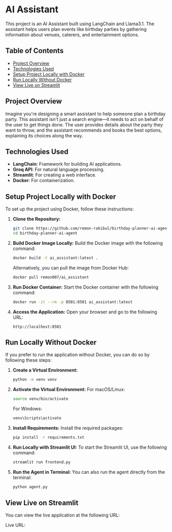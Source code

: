 # AI Assistant

This project is an AI Assistant built using LangChain and Llama3.1. The assistant helps users plan events like birthday parties by gathering information about venues, caterers, and entertainment options.

## Table of Contents

- [Project Overview](#project-overview)
- [Technologies Used](#technologies-used)
- [Setup Project Locally with Docker](#setup-project-locally-with-docker)
- [Run Locally Without Docker](#run-locally-without-docker)
- [View Live on Streamlit](#view-live-on-streamlit)

## Project Overview

Imagine you're designing a smart assistant to help someone plan a birthday party. This assistant isn't just a search engine—it needs to act on behalf of the user to get things done. The user provides details about the party they want to throw, and the assistant recommends and books the best options, explaining its choices along the way.

## Technologies Used

- **LangChain**: Framework for building AI applications.
- **Groq API**: For natural language processing.
- **Streamlit**: For creating a web interface.
- **Docker**: For containerization.

## Setup Project Locally with Docker

To set up the project using Docker, follow these instructions:

1. **Clone the Repository:**
   ```bash
   git clone https://github.com/remon-rakibul/birthday-planner-ai-agent.git
   cd birthday-planner-ai-agent
   ```

2. **Build Docker Image Locally:**
   Build the Docker image with the following command:
   ```bash
   docker build -t ai_assistant:latest .
   ```
   Alternatively, you can pull the image from Docker Hub:
   ```bash
   docker pull remon007/ai_assistant
   ```

3. **Run Docker Container:**
   Start the Docker container with the following command:
   ```bash
   docker run -it --rm -p 8501:8501 ai_assistant:latest
   ```

4. **Access the Application:**
   Open your browser and go to the following URL:
   ```
   http://localhost:8501
   ```

## Run Locally Without Docker

If you prefer to run the application without Docker, you can do so by following these steps:

1. **Create a Virtual Environment:**
   ```bash
   python -m venv venv
   ```

2. **Activate the Virtual Environment:**
   For macOS/Linux:
   ```bash
   source venv/bin/activate
   ```
   For Windows:
   ```bash
   venv\Scripts\activate
   ```

3. **Install Requirements:**
   Install the required packages:
   ```bash
   pip install -r requirements.txt
   ```

4. **Run Locally with Streamlit UI:**
   To start the Streamlit UI, use the following command:
   ```bash
   streamlit run frontend.py
   ```

5. **Run the Agent in Terminal:**
   You can also run the agent directly from the terminal:
   ```bash
   python agent.py
   ```

## View Live on Streamlit

You can view the live application at the following URL:

Live URL: 
